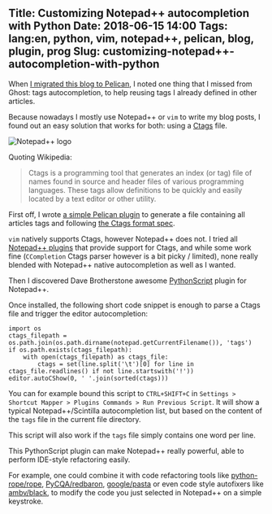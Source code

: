 Title: Customizing Notepad++ autocompletion with Python
Date: 2018-06-15 14:00
Tags: lang:en, python, vim, notepad++, pelican, blog, plugin, prog
Slug: customizing-notepad++-autocompletion-with-python
---

When [I migrated this blog to Pelican](https://chezsoi.org/lucas/blog/migration-du-blog-de-ghost-a-pelican.html),
I noted one thing that I missed from Ghost: tags autocompletion, to help reusing tags I already defined in other articles.

Because nowadays I mostly use Notepad++ or `vim` to write my blog posts,
I found out an easy solution that works for both: using a [Ctags](https://en.wikipedia.org/wiki/Ctags) file.

![Notepad++ logo](images/2018/06/notepad++_logo.jpg)

Quoting Wikipedia:

> Ctags is a programming tool that generates an index (or tag) file of names found in source and header files of various programming languages.
> These tags allow definitions to be quickly and easily located by a text editor or other utility.

First off, I wrote [a simple Pelican plugin](https://github.com/getpelican/pelican-plugins/pull/1038) to generate
a file containing all articles tags and following [the Ctags format spec](http://ctags.sourceforge.net/FORMAT).

`vim` natively supports Ctags, however Notepad++ does not.
I tried all [Notepad++ plugins](http://docs.notepad-plus-plus.org/index.php?title=Plugin_Central) that provide support for Ctags,
and while some work fine (`CCompletion` Ctags parser however is a bit picky / limited),
none really blended with Notepad++ native autocompletion as well as I wanted.

Then I discovered Dave Brotherstone awesome [PythonScript](https://github.com/bruderstein/PythonScript) plugin for Notepad++.

Once installed, the following short code snippet is enough to parse a Ctags file and trigger the editor autocompletion:
```
import os
ctags_filepath = os.path.join(os.path.dirname(notepad.getCurrentFilename()), 'tags')
if os.path.exists(ctags_filepath):
    with open(ctags_filepath) as ctags_file:
        ctags = set(line.split('\t')[0] for line in ctags_file.readlines() if not line.startswith('!'))
editor.autoCShow(0, ' '.join(sorted(ctags)))
```

You can for example bound this script to `CTRL+SHIFT+C` in `Settings > Shortcut Mapper > Plugins Commands > Run Previous Script`.
It will show a typical Notepad++/Scintilla autocompletion list, but based on the content of the `tags` file in the current file directory.

This script will also work if the `tags` file simply contains one word per line.

This PythonScript plugin can make Notepad++ really powerful,
able to perform IDE-style refactoring easily.

For example, one could combine it with code refactoring tools like [python-rope/rope](https://github.com/python-rope/rope), [PyCQA/redbaron](https://github.com/PyCQA/redbaron),
[google/pasta](https://github.com/google/pasta) or even code style autofixers like [ambv/black](https://github.com/ambv/black),
to modify the code you just selected in Notepad++ on a simple keystroke.

<style>
    article img {
        display: block;
        margin: 0 auto;
        max-height: 20rem;
    }
</style>

